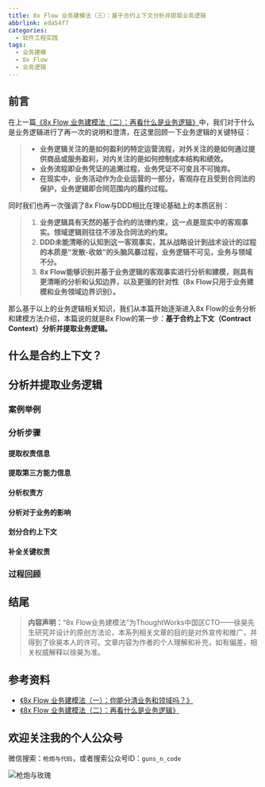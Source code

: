 ```yaml
---
title: 8x Flow 业务建模法（三）：基于合约上下文分析并提取业务逻辑
abbrlink: eda54f7
categories:
  - 软件工程实践
tags:
  - 业务建模
  - 8x Flow
  - 业务逻辑
---
```


## 前言

在上一篇[《8x Flow 业务建模法（二）：再看什么是业务逻辑》](/posts/a7c771dd/)中，我们对于什么是业务逻辑进行了再一次的说明和澄清，在这里回顾一下业务逻辑的关键特征：

> - **业务逻辑关注的是如何盈利的特定运营流程，对外关注的是如何通过提供商品或服务盈利，对内关注的是如何控制成本结构和绩效。**
> - **业务流程即业务凭证的追溯过程，业务凭证不可变且不可抛弃。**
> - **在现实中，业务活动作为企业运营的一部分，客观存在且受到合同法的保护，业务逻辑即合同范围内的履约过程。**

同时我们也再一次强调了8x Flow与DDD相比在理论基础上的本质区别：

> 1. **业务逻辑具有天然的基于合约的法律约束，这一点是现实中的​客观事实。领域逻辑则往往不涉及合同法的约束。**
> 2. **DDD未能清晰的认知到这一客观事实，其从战略设计到战术设计的过程的本质是“发散-收敛”的头脑风暴过程，业务逻辑不可见，业务与领域不分。**
> 3. **8x Flow能够识别并基于业务逻辑的客观事实进行分析和建模，则具有更清晰的分析和认知边界​，以及更强的针对性（8x Flow只用于业务建模和业务领域边界识别）。**

那么基于以上的业务逻辑相关知识，我们从本篇开始逐渐进入8x Flow的业务分析和建模方法介绍，本篇说的就是8x Flow的第一步：**基于合约上下文（Contract Context）分析并提取业务逻辑。**

<!-- more -->

## 什么是合约上下文？

## 分析并提取业务逻辑

### 案例举例

### 分析步骤

#### 提取权责信息

#### 提取第三方能力信息

#### 分析权责方

#### 分析对于业务的影响

#### 划分合约上下文

#### 补全关键权责

### 过程回顾

## 结尾

> **内容声明：**“8x Flow业务建模法”为ThoughtWorks中国区CTO——徐昊先生研究并设计的原创方法论，本系列相关文章的目的是对外宣传和推广，并得到了徐昊本人的许可。文章内容为作者的个人理解和补充，如有偏差，相关权威解释以徐昊为准。

## 参考资料

- [《8x Flow 业务建模法（一）：你能分清业务和领域吗？》](/posts/2932e594/)
- [《8x Flow 业务建模法（二）：再看什么是业务逻辑》](/posts/a7c771dd/)

## 欢迎关注我的个人公众号

微信搜索：`枪炮与代码`，或者搜索公众号ID：`guns_n_code`

![枪炮与玫瑰](https://huhao-dev.oss-cn-beijing.aliyuncs.com/2020-01-20-wechat.png)